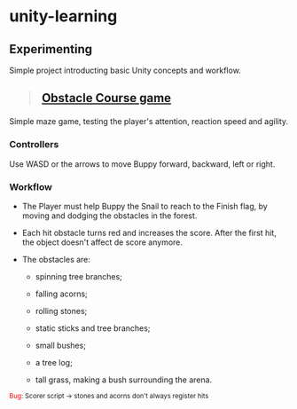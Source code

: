 # unity-learning

## Experimenting

Simple project introducting basic Unity concepts and workflow.

<!-- ## Obstacle Course -->

## <blockquote class="imgur-embed-pub" lang="en" data-id="a/VUGLU6t"  ><a href="//imgur.com/a/VUGLU6t"> Obstacle Course game</a></blockquote>

Simple maze game, testing the player's attention, reaction speed and agility.

### **Controllers**

Use WASD or the arrows to move Buppy forward, backward, left or right.

### **Workflow**

- The Player must help Buppy the Snail to reach to the Finish flag, by moving and dodging the obstacles in the forest.

- Each hit obstacle turns red and increases the score. After the first hit, the object doesn't affect de score anymore.

- The obstacles are:

    - spinning tree branches;

    - falling acorns;

    - rolling stones;

    - static sticks and tree branches;

    - small bushes;

    - a tree log;

    - tall grass, making a bush surrounding the arena.

<sub><span style="color: red">Bug</span>: Scorer script &#8594; stones and acorns don't always register hits</sup>

